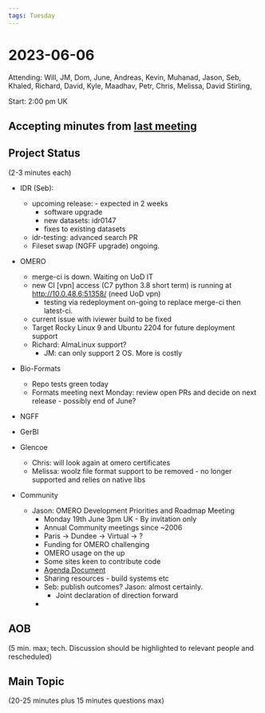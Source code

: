 ```yaml
---
tags: Tuesday
---
```


# 2023-06-06

Attending: Will, JM, Dom, June, Andreas, Kevin, Muhanad, Jason, Seb, Khaled, Richard, David, Kyle, Maadhav, Petr, Chris, Melissa, David Stirling, 

Start: 2:00 pm UK

## Accepting minutes from [last meeting](https://hackmd.io/team/ome?nav=overview)

## Project Status

(2-3 minutes each)

- IDR (Seb):
    - upcoming release: - expected in 2 weeks
        - software upgrade
        - new datasets: idr0147
        - fixes to existing datasets
    - idr-testing: advanced search PR
    - Fileset swap (NGFF upgrade) ongoing.

- OMERO
  - merge-ci is down. Waiting on UoD IT
  - new CI [vpn] access (C7 python 3.8 short term) is running at http://10.0.48.6:51358/ (need UoD vpn)
      - testing via redeployment on-going to replace merge-ci then latest-ci.
  - current issue with iviewer build to be fixed
  - Target Rocky Linux 9 and Ubuntu 2204 for future deployment support
  - Richard: AlmaLinux support?
      - JM: can only support 2 OS. More is costly

- Bio-Formats
    - Repo tests green today
    - Formats meeting next Monday: review open PRs and decide on next release - possibly end of June?

- NGFF

- GerBI

- Glencoe
    - Chris: will look again at omero certificates
    - Melissa: woolz file format support to be removed - no longer supported and relies on native libs

- Community
  - Jason: OMERO Development Priorities and Roadmap Meeting
      - Monday 19th June 3pm UK - By invitation only
      - Annual Community meetings since ~2006
      - Paris -> Dundee -> Virtual -> ?
      - Funding for OMERO challenging
      - OMERO usage on the up
      - Some sites keen to contribute code
      - [Agenda Document](https://docs.google.com/document/d/1Iepb9D06Xt3UH32IqlzGnumOZkiGz8I77CxrXP7rkUY/edit)
      - Sharing resources - build systems etc
      - Seb: publish outcomes? Jason: almost certainly.
          - Joint declaration of direction forward
      - 

## AOB

(5 min. max; tech. Discussion should be highlighted to relevant people and rescheduled)

## Main Topic

(20-25 minutes plus 15 minutes questions max)

